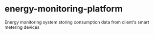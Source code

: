 # energy-monitoring-platform
Energy monitoring system storing consumption data from client's smart metering devices
